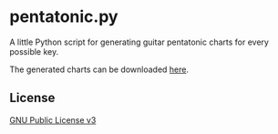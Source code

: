 
pentatonic.py
=============

A little Python script for generating guitar pentatonic charts for every 
possible key.

The generated charts can be downloaded [here](https://github.com/aellwein/pentatonic/raw/master/pentatonic.pdf).

License
-------

[GNU Public License v3](./LICENSE)